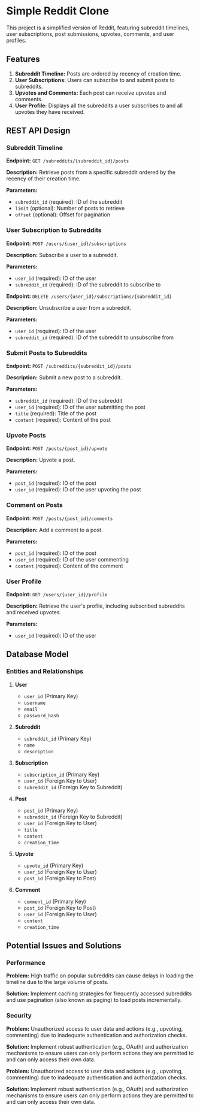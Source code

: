 # Simple Reddit Clone

This project is a simplified version of Reddit, featuring subreddit timelines, user subscriptions, post submissions, upvotes, comments, and user profiles.

## Features

1. **Subreddit Timeline:** Posts are ordered by recency of creation time.
2. **User Subscriptions:** Users can subscribe to and submit posts to subreddits.
3. **Upvotes and Comments:** Each post can receive upvotes and comments.
4. **User Profile:** Displays all the subreddits a user subscribes to and all upvotes they have received.

## REST API Design

### Subreddit Timeline

**Endpoint:** `GET /subreddits/{subreddit_id}/posts`

**Description:** Retrieve posts from a specific subreddit ordered by the recency of their creation time.

**Parameters:**
- `subreddit_id` (required): ID of the subreddit
- `limit` (optional): Number of posts to retrieve
- `offset` (optional): Offset for pagination

### User Subscription to Subreddits

**Endpoint:** `POST /users/{user_id}/subscriptions`

**Description:** Subscribe a user to a subreddit.

**Parameters:**
- `user_id` (required): ID of the user
- `subreddit_id` (required): ID of the subreddit to subscribe to

**Endpoint:** `DELETE /users/{user_id}/subscriptions/{subreddit_id}`

**Description:** Unsubscribe a user from a subreddit.

**Parameters:**
- `user_id` (required): ID of the user
- `subreddit_id` (required): ID of the subreddit to unsubscribe from

### Submit Posts to Subreddits

**Endpoint:** `POST /subreddits/{subreddit_id}/posts`

**Description:** Submit a new post to a subreddit.

**Parameters:**
- `subreddit_id` (required): ID of the subreddit
- `user_id` (required): ID of the user submitting the post
- `title` (required): Title of the post
- `content` (required): Content of the post

### Upvote Posts

**Endpoint:** `POST /posts/{post_id}/upvote`

**Description:** Upvote a post.

**Parameters:**
- `post_id` (required): ID of the post
- `user_id` (required): ID of the user upvoting the post

### Comment on Posts

**Endpoint:** `POST /posts/{post_id}/comments`

**Description:** Add a comment to a post.

**Parameters:**
- `post_id` (required): ID of the post
- `user_id` (required): ID of the user commenting
- `content` (required): Content of the comment

### User Profile

**Endpoint:** `GET /users/{user_id}/profile`

**Description:** Retrieve the user's profile, including subscribed subreddits and received upvotes.

**Parameters:**
- `user_id` (required): ID of the user

## Database Model

### Entities and Relationships

1. **User**
   - `user_id` (Primary Key)
   - `username`
   - `email`
   - `password_hash`

2. **Subreddit**
   - `subreddit_id` (Primary Key)
   - `name`
   - `description`

3. **Subscription**
   - `subscription_id` (Primary Key)
   - `user_id` (Foreign Key to User)
   - `subreddit_id` (Foreign Key to Subreddit)

4. **Post**
   - `post_id` (Primary Key)
   - `subreddit_id` (Foreign Key to Subreddit)
   - `user_id` (Foreign Key to User)
   - `title`
   - `content`
   - `creation_time`

5. **Upvote**
   - `upvote_id` (Primary Key)
   - `user_id` (Foreign Key to User)
   - `post_id` (Foreign Key to Post)

6. **Comment**
   - `comment_id` (Primary Key)
   - `post_id` (Foreign Key to Post)
   - `user_id` (Foreign Key to User)
   - `content`
   - `creation_time`

## Potential Issues and Solutions

### Performance

**Problem:** High traffic on popular subreddits can cause delays in loading the timeline due to the large volume of posts.

**Solution:** Implement caching strategies for frequently accessed subreddits and use pagination (also known as paging) to load posts incrementally.

### Security

**Problem:** Unauthorized access to user data and actions (e.g., upvoting, commenting) due to inadequate authentication and authorization checks.

**Solution:** Implement robust authentication (e.g., OAuth) and authorization mechanisms to ensure users can only perform actions they are permitted to and can only access their own data.

**Problem:** Unauthorized access to user data and actions (e.g., upvoting, commenting) due to inadequate authentication and authorization checks.

**Solution:** Implement robust authentication (e.g., OAuth) and authorization mechanisms to ensure users can only perform actions they are permitted to and can only access their own data.
